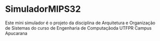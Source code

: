 # SimuladorMIPS32
Este mini simulador é o projeto da disciplina de Arquitetura e Organização de Sistemas do curso de Engenharia de Computaçãoda UTFPR Campus Apucarana
